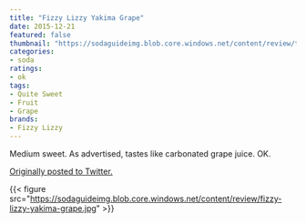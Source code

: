 ```yaml
---
title: "Fizzy Lizzy Yakima Grape"
date: 2015-12-21
featured: false
thumbnail: "https://sodaguideimg.blob.core.windows.net/content/review/thumbs/fizzy-lizzy-yakima-grape.jpg"
categories:
- soda
ratings:
- ok
tags:
- Quite Sweet
- Fruit
- Grape
brands:
- Fizzy Lizzy
---
```


Medium sweet. As advertised, tastes like carbonated grape juice. OK.

[Originally posted to Twitter.](https://twitter.com/Cavorter/status/679018967847931904)

{{< figure src="https://sodaguideimg.blob.core.windows.net/content/review/fizzy-lizzy-yakima-grape.jpg" >}}


